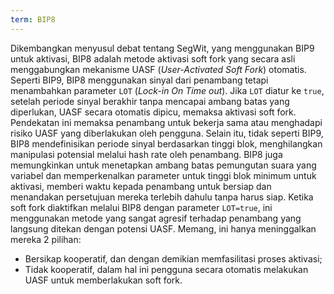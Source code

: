 ```yaml
---
term: BIP8
---
```


Dikembangkan menyusul debat tentang SegWit, yang menggunakan BIP9 untuk aktivasi, BIP8 adalah metode aktivasi soft fork yang secara asli menggabungkan mekanisme UASF (*User-Activated Soft Fork*) otomatis. Seperti BIP9, BIP8 menggunakan sinyal dari penambang tetapi menambahkan parameter `LOT` (*Lock-in On Time out*). Jika `LOT` diatur ke `true`, setelah periode sinyal berakhir tanpa mencapai ambang batas yang diperlukan, UASF secara otomatis dipicu, memaksa aktivasi soft fork. Pendekatan ini memaksa penambang untuk bekerja sama atau menghadapi risiko UASF yang diberlakukan oleh pengguna. Selain itu, tidak seperti BIP9, BIP8 mendefinisikan periode sinyal berdasarkan tinggi blok, menghilangkan manipulasi potensial melalui hash rate oleh penambang. BIP8 juga memungkinkan untuk menetapkan ambang batas pemungutan suara yang variabel dan memperkenalkan parameter untuk tinggi blok minimum untuk aktivasi, memberi waktu kepada penambang untuk bersiap dan menandakan persetujuan mereka terlebih dahulu tanpa harus siap. Ketika soft fork diaktifkan melalui BIP8 dengan parameter `LOT=true`, ini menggunakan metode yang sangat agresif terhadap penambang yang langsung ditekan dengan potensi UASF. Memang, ini hanya meninggalkan mereka 2 pilihan:
* Bersikap kooperatif, dan dengan demikian memfasilitasi proses aktivasi;
* Tidak kooperatif, dalam hal ini pengguna secara otomatis melakukan UASF untuk memberlakukan soft fork.